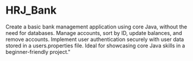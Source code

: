 # HRJ_Bank
Create a basic bank management application using core Java, without the need for databases. Manage accounts, sort by ID, update balances, and remove accounts. Implement user authentication securely with user data stored in a users.properties file. Ideal for showcasing core Java skills in a beginner-friendly project."
